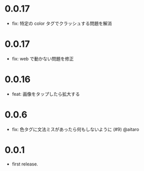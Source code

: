 # 0.0.17

- fix: 特定の color タグでクラッシュする問題を解消

# 0.0.17

- fix: web で動かない問題を修正

# 0.0.16

- feat: 画像をタップしたら拡大する

# 0.0.6

- fix: 色タグに文法ミスがあったら何もしないように (#9) @aitaro

# 0.0.1

- first release.
